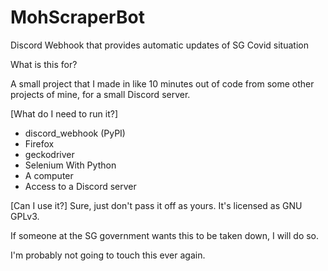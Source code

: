 # MohScraperBot
Discord Webhook that provides automatic updates of SG Covid situation



What is this for?

A small project that I made in like 10 minutes out of code from some other projects of mine, for a small Discord server.

[What do I need to run it?]
- discord_webhook (PyPI)
- Firefox
- geckodriver
- Selenium With Python
- A computer
- Access to a Discord server

[Can I use it?]
Sure, just don't pass it off as yours. It's licensed as GNU GPLv3.




If someone at the SG government wants this to be taken down, I will do so. 

I'm probably not going to touch this ever again.
